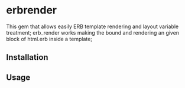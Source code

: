 # erbrender
This gem that allows easily ERB template rendering and layout variable treatment;
erb_render works making the bound and rendering an given block of html.erb inside a template;

## Installation

## Usage
